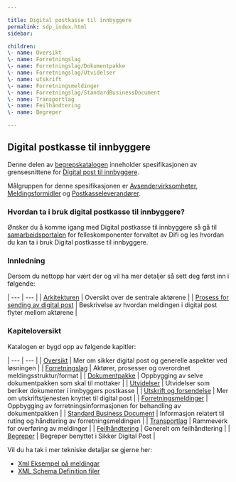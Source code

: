 ```yaml
---

title: Digital postkasse til innbyggere 
permalink: sdp_index.html
sidebar:

children:  
\- name: Oversikt  
\- name: Forretningslag  
\- name: Forretningslag/Dokumentpakke  
\- name: Forretningslag/Utvidelser  
\- name: utskrift  
\- name: Forretningsmeldinger  
\- name: Forretningslag/StandardBusinessDocument  
\- name: Transportlag  
\- name: Feilhåndtering  
\- name: Begreper

---
```


## Digital postkasse til innbyggere

Denne delen av [begrepskatalogen](/) inneholder spesifikasjonen av
grensesnittene for [Digital post til
innbyggere](https://samarbeid.difi.no/digital-postkasse-til-innbyggere).

Målgruppen for denne spesifikasjonen er
[Avsendervirksomheter](forretningslag/Aktorer),
[Meldingsformidler](forretningslag/Aktorer) og
[Postkasseleverandører](forretningslag/Aktorer).

### Hvordan ta i bruk digital postkasse til innbyggere?

Ønsker du å komme igang med Digital postkasse til innbyggere så gå til
[samarbeidsportalen](https://samarbeid.difi.no/) for felleskomponenter
forvaltet av Difi og les hvordan du kan ta i bruk Digital postkasse til
innbyggere.

### Innledning

Dersom du nettopp har vært der og vil ha mer detaljer så sett deg først
inn i følgende:

| --- | --- |
| [Arkitekturen](innledning/arkitektur) | Oversikt over de sentrale aktørene |
| [Prosess for sending av digital post](forretningslag/forretningsprosess) | Beskrivelse av hvordan meldingen i digital post flyter mellom aktørene |

### Kapiteloversikt

Katalogen er bygd opp av følgende kapitler:

| --- | --- |
| [Oversikt](innledning/) | Mer om sikker digital post og generelle aspekter ved løsningen |
| [Forretningslag](forretningslag/) | Aktører, prosesser og overordnet meldingsstruktur/format |
| [Dokumentpakke](forretningslag/Dokumentpakke) | Oppbygging av selve dokumentpakken som skal til mottaker |
| [Utvidelser](forretningslag/Utvidelser) | Utvidelser som beriker dokumenter i innbyggers postkasse |
| [Utskrift og forsendelse](utskrift/) | Mer om utskriftstjenesten knyttet til digital post |
| [Forretningsmeldinger](meldinger/) | Oppbygging av forretningsinformasjonen for behandling av dokumentpakken |
| [Standard Business Document](forretningslag/StandardBusinessDocument) | Informasjon relatert til ruting og håndtering av forretningsmeldingen |
| [Transportlag](transportlag/) | Rammeverk for overføring av meldinger |
| [Feilhåndtering](feilhandtering/) | Generelt om feilhåndtering |
| [Begreper](begrep/) | Begreper benyttet i Sikker Digital Post |

Vil du ha tak i mer tekniske detaljar se gjerne her:

  - [Xml Eksempel på meldingar](eksempler/)
  - [XML Schema Definition filer](xsd/)
